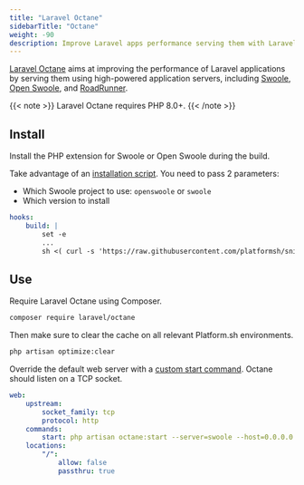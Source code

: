 ```yaml
---
title: "Laravel Octane"
sidebarTitle: "Octane"
weight: -90
description: Improve Laravel apps performance serving them with Laravel Octane.
---
```


[Laravel Octane](https://laravel.com/docs/octane) aims at improving the performance of Laravel applications by serving them using high-powered application servers, including [Swoole](https://github.com/swoole/swoole-src), [Open Swoole](https://openswoole.com/), and [RoadRunner](https://roadrunner.dev/).

{{< note >}}
Laravel Octane requires PHP 8.0+.
{{< /note >}}

## Install

Install the PHP extension for Swoole or Open Swoole during the build.

Take advantage of an [installation script](https://raw.githubusercontent.com/platformsh/snippets/main/src/install_swoole.sh).
You need to pass 2 parameters:

 - Which Swoole project to use: `openswoole` or `swoole`
 - Which version to install

```yaml {location=".platform.app.yaml"}
hooks:
    build: |
        set -e
        ...
        sh <( curl -s 'https://raw.githubusercontent.com/platformsh/snippets/main/src/install_swoole.sh') openswoole 4.11.1
```

## Use

Require Laravel Octane using Composer.

``` bash
composer require laravel/octane
```

Then make sure to clear the cache on all relevant Platform.sh environments.

``` bash
php artisan optimize:clear
```

Override the default web server with a [custom start command](../../../languages/php/_index.md#alternate-start-commands).
Octane should listen on a TCP socket.

```yaml {location=".platform.app.yaml"}
web:
    upstream:
        socket_family: tcp
        protocol: http
    commands:
        start: php artisan octane:start --server=swoole --host=0.0.0.0 --port=$PORT
    locations:
        "/":
            allow: false
            passthru: true
```
